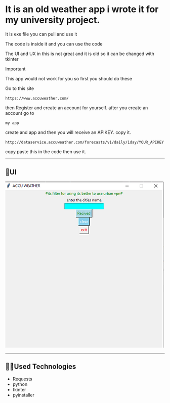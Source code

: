# It is an old weather app i wrote it for my university project.

<p> It is exe file you can pull and use it</p>
<p>The code is inside it and you can use the code</p>
<p> The UI and UX in this is not great and it is old so it can be changed with tkinter</p>

> [!IMPORTANT]  
> This app would not work for you so first you should do these

Go to this site
```
https://www.accuweather.com/
```
then Register and create an account for yourself.
after you create an account go to
```
my app
```
create and app and then you will receive an APIKEY.
copy it.
```
http://dataservice.accuweather.com/forecasts/v1/daily/1day/YOUR_APIKEY
```
copy paste this in the code then use it.


---
## 🎨UI
![picture]( Capture.PNG )

---

## 👨‍💻Used Technologies
- Requests
- python
- tkinter
- pyinstaller
